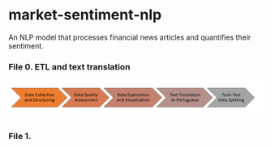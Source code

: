 # market-sentiment-nlp
An NLP model that processes financial news articles and quantifies their sentiment.

### File 0. ETL and text translation
![workflow](https://github.com/arthurg161/market-sentiment-nlp/blob/main/images/ETL%20workflow.png)

### File 1. 

